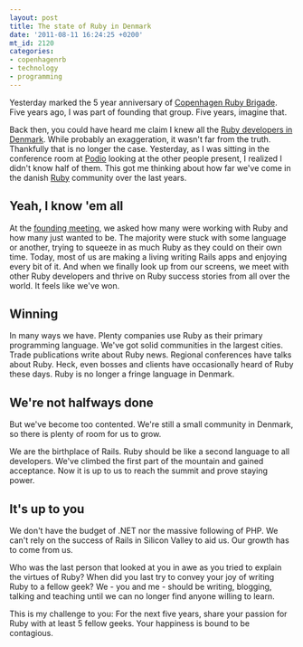 ```yaml
---
layout: post
title: The state of Ruby in Denmark
date: '2011-08-11 16:24:25 +0200'
mt_id: 2120
categories:
- copenhagenrb
- technology
- programming
---
```

Yesterday marked the 5 year anniversary of [Copenhagen Ruby Brigade](http://copenhagenrb.dk). Five years ago, I was part of founding that group. Five years, imagine that.

Back then, you could have heard me claim I knew all the [Ruby developers in Denmark](http://workingwithrails.com/browse/people/country/Denmark). While probably an exaggeration, it wasn't far from the truth. Thankfully that is no longer the case. Yesterday, as I was sitting in the conference room at [Podio](http://podio.com) looking at the other people present, I realized I didn't know half of them. This got me thinking about how far we've come in the danish [Ruby](http://ruby-lang.org) community over the last years.


<!--more-->

## Yeah, I know 'em all

At the [founding meeting](http://mentalized.net/journal/2006/07/03/copenhagen_rubyrails_brigade/), we asked how many were working with Ruby and how many just wanted to be. The majority were stuck with some language or another, trying to squeeze in as much Ruby as they could on their own time. Today, most of us are making a living writing Rails apps and enjoying every bit of it. And when we finally look up from our screens, we meet with other Ruby developers and thrive on Ruby success stories from all over the world. It feels like we've won.

## Winning

In many ways we have. Plenty companies use Ruby as their primary programming language. We've got solid communities in the largest cities. Trade publications write about Ruby news. Regional conferences have talks about Ruby. Heck, even bosses and clients have occasionally heard of Ruby these days. Ruby is no longer a fringe language in Denmark.

## We're not halfways done

But we've become too contented. We're still a small community in Denmark, so there is plenty of room for us to grow.

We are the birthplace of Rails. Ruby should be like a second language to all developers. We've climbed the first part of the mountain and gained acceptance. Now it is up to us to reach the summit and prove staying power. 

## It's up to you

We don't have the budget of .NET nor the massive following of PHP. We can't rely on the success of Rails in Silicon Valley to aid us. Our growth has to come from us.

Who was the last person that looked at you in awe as you tried to explain the virtues of Ruby? When did you last try to convey your joy of writing Ruby to a fellow geek? We - you and me - should be writing, blogging, talking and teaching until we can no longer find anyone willing to learn.

This is my challenge to you: For the next five years, share your passion for Ruby with at least 5 fellow geeks. Your happiness is bound to be contagious.
